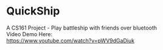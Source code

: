 # QuickShip
A CS161 Project - Play battleship with friends over bluetooth  
Video Demo Here:  
https://www.youtube.com/watch?v=pWV9dGaDiuk
